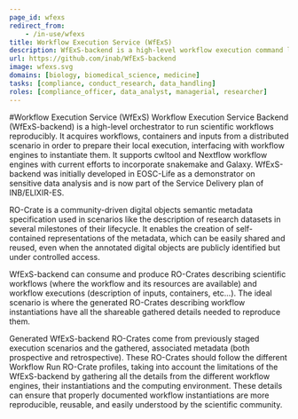 ```yaml
---
page_id: wfexs
redirect_from:
    - /in-use/wfexs
title: Workflow Execution Service (WfExS)
description: WfExS-backend is a high-level workflow execution command line program that consumes and creates RO-Crates, focusing on the interconnection of content-sensitive research infrastructures for handling sensitive human data analysis scenarios
url: https://github.com/inab/WfExS-backend
image: wfexs.svg
domains: [biology, biomedical_science, medicine]
tasks: [compliance, conduct_research, data_handling]
roles: [compliance_officer, data_analyst, managerial, researcher]
---
```

<!--
   Copyright 2019-2024 RO-Crate contributors
   <https://github.com/ResearchObject/ro-crate/graphs/contributors>

   Licensed under the Apache License, Version 2.0 (the "License");
   you may not use this file except in compliance with the License.
   You may obtain a copy of the License at

       http://www.apache.org/licenses/LICENSE-2.0

   Unless required by applicable law or agreed to in writing, software
   distributed under the License is distributed on an "AS IS" BASIS,
   WITHOUT WARRANTIES OR CONDITIONS OF ANY KIND, either express or implied.
   See the License for the specific language governing permissions and
   limitations under the License.
-->
#Workflow Execution Service (WfExS)
Workflow Execution Service Backend (WfExS-backend) is a high-level orchestrator to run scientific workflows reproducibly. It acquires workflows, containers and inputs  from a distributed scenario in order to prepare their local execution, interfacing with workflow engines to instantiate them. It supports cwltool and Nextflow workflow engines with current efforts to incorporate snakemake and Galaxy. WfExS-backend was initially developed in EOSC-Life as a demonstrator on sensitive data analysis and is now part of the Service Delivery plan of INB/ELIXIR-ES.

RO-Crate is a community-driven digital objects semantic metadata specification used in scenarios like the description of research datasets in several milestones of their lifecycle. It enables the creation of self-contained representations of the metadata, which can be easily shared and reused, even when the annotated digital objects are publicly identified but under controlled access.

WfExS-backend can consume and produce RO-Crates describing scientific workflows (where the workflow and its resources are available) and workflow executions (description of inputs, containers, etc...). The ideal scenario is where the generated RO-Crates describing workflow instantiations have all the shareable gathered details needed to reproduce them.

Generated WfExS-backend RO-Crates come from previously staged execution scenarios and the gathered, associated metadata (both prospective and retrospective). These RO-Crates should follow the different Workflow Run RO-Crate profiles, taking into account the limitations of the WfExS-backend by gathering all the details from the different workflow engines, their instantiations and the computing environment. These details can ensure that properly documented workflow instantiations are more reproducible, reusable, and easily understood by the scientific community.
